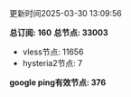 更新时间2025-03-30 13:09:56

**总订阅: 160**
**总节点: 33003**
- vless节点: 11656
- hysteria2节点: 7

**google ping有效节点: 376**
